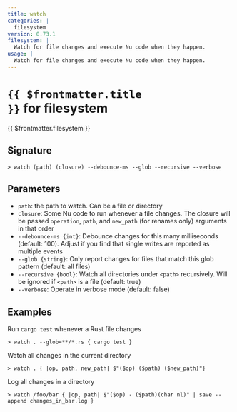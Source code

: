 ```yaml
---
title: watch
categories: |
  filesystem
version: 0.73.1
filesystem: |
  Watch for file changes and execute Nu code when they happen.
usage: |
  Watch for file changes and execute Nu code when they happen.
---
```


# <code>{{ $frontmatter.title }}</code> for filesystem

<div class='command-title'>{{ $frontmatter.filesystem }}</div>

## Signature

```> watch (path) (closure) --debounce-ms --glob --recursive --verbose```

## Parameters

 -  `path`: the path to watch. Can be a file or directory
 -  `closure`: Some Nu code to run whenever a file changes. The closure will be passed `operation`, `path`, and `new_path` (for renames only) arguments in that order
 -  `--debounce-ms {int}`: Debounce changes for this many milliseconds (default: 100). Adjust if you find that single writes are reported as multiple events
 -  `--glob {string}`: Only report changes for files that match this glob pattern (default: all files)
 -  `--recursive {bool}`: Watch all directories under `<path>` recursively. Will be ignored if `<path>` is a file (default: true)
 -  `--verbose`: Operate in verbose mode (default: false)

## Examples

Run `cargo test` whenever a Rust file changes
```shell
> watch . --glob=**/*.rs { cargo test }
```

Watch all changes in the current directory
```shell
> watch . { |op, path, new_path| $"($op) ($path) ($new_path)"}
```

Log all changes in a directory
```shell
> watch /foo/bar { |op, path| $"($op) - ($path)(char nl)" | save --append changes_in_bar.log }
```
